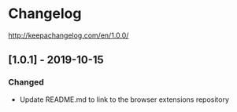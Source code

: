 # Changelog

http://keepachangelog.com/en/1.0.0/

## [1.0.1] - 2019-10-15

### Changed

- Update README.md to link to the browser extensions repository

